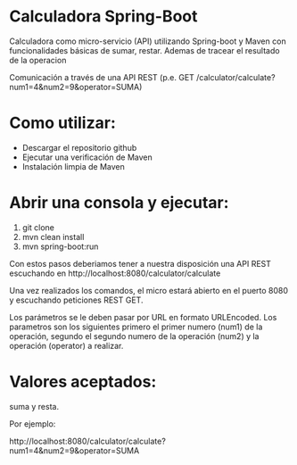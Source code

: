 #  Calculadora Spring-Boot
Calculadora como micro-servicio (API) utilizando Spring-boot y Maven con funcionalidades básicas de sumar, restar. Ademas de tracear el resultado de la operacion

Comunicación a través de una API REST (p.e. GET /calculator/calculate?num1=4&num2=9&operator=SUMA)

# Como utilizar:
* Descargar el repositorio github
* Ejecutar una verificación de Maven
* Instalación limpia de Maven

# Abrir una consola y ejecutar:
1. git clone
2. mvn clean install
3. mvn spring-boot:run

Con estos pasos deberiamos tener a nuestra disposición una API REST escuchando en http://localhost:8080/calculator/calculate

Una vez realizados los comandos, el micro estará abierto en el puerto 8080 y escuchando peticiones REST GET.

Los parámetros se le deben pasar por URL en formato URLEncoded. Los parametros son los siguientes primero el primer numero (num1) de la operación, segundo el segundo numero de la operación (num2) y la operación (operator) a realizar. 

# Valores aceptados: 

suma y resta. 


Por ejemplo:

http://localhost:8080/calculator/calculate?num1=4&num2=9&operator=SUMA
